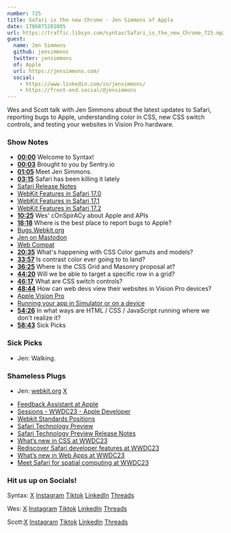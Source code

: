 ```yaml
---
number: 725
title: Safari is the new Chrome - Jen Simmons of Apple
date: 1706875201005
url: https://traffic.libsyn.com/syntax/Safari_is_the_new_Chrome_725.mp3
guest:
  name: Jen Simmons
  github: jensimmons
  twitter: jensimmons
  of: Apple
  url: https://jensimmons.com/
  social:
    - https://www.linkedin.com/in/jensimmons/
    - https://front-end.social/@jensimmons
---
```


Wes and Scott talk with Jen Simmons about the latest updates to Safari, reporting bugs to Apple, understanding color in CSS, new CSS switch controls, and testing your websites in Vision Pro hardware.

### Show Notes

- **[00:00](#t=00:00)** Welcome to Syntax!
- **[00:03](#t=00:03)** Brought to you by Sentry.io
- **[01:05](#t=01:05)** Meet Jen Simmons.
- **[03:15](#t=03:15)** Safari has been killing it lately
- [Safari Release Notes](https://developer.apple.com/documentation/safari-release-notes)
- [WebKit Features in Safari 17.0](https://webkit.org/blog/14445/webkit-features-in-safari-17-0/)
- [WebKit Features in Safari 17.1](https://webkit.org/blog/14735/webkit-features-in-safari-17-1/)
- [WebKit Features in Safari 17.2](https://webkit.org/blog/14787/webkit-features-in-safari-17-2/)
- **[10:25](#t=10:25)** Wes' cOnSpirACy about Apple and APIs
- **[18:18](#t=18:18)** Where is the best place to report bugs to Apple?
- [Bugs.Webkit.org](https://bugs.webkit.org/)
- [Jen on Mastodon](https://mastodon.social/@jensimmons@front-end.social)
- [Web Compat](https://webcompat.com/)
- **[20:35](#t=20:35)** What's happening with CSS Color gamuts and models?
- **[33:57](#t=33:57)** Is contrast color ever going to to land?
- **[36:25](#t=36:25)** Where is the CSS Grid and Masonry proposal at?
- **[44:20](#t=44:20)** Will we be able to target a specific row in a grid?
- **[46:17](#t=46:17)** What are CSS switch controls?
- **[48:44](#t=48:44)** How can web devs view their websites in Vision Pro devices?
- [Apple Vision Pro](https://www.apple.com/apple-vision-pro/?)
- [Running your app in Simulator or on a device](https://developer.apple.com/documentation/xcode/running-your-app-in-simulator-or-on-a-device)
- **[54:26](#t=54:26)** In what ways are HTML / CSS / JavaScript running where we don't realize it?
- **[58:43](#t=58:43)** Sick Picks

### Sick Picks

- Jen: Walking.

### Shameless Plugs

- Jen: [webkit.org](http://webkit.org/) [X](https://twitter.com/jensimmons)

* [Feedback Assistant at Apple](https://feedbackassistant.apple.com/)
* [Sessions - WWDC23 - Apple Developer](https://developer.apple.com/wwdc23/sessions/)
* [Webkit Standards Positions](https://webkit.org/standards-positions/)
* [Safari Technology Preview](https://developer.apple.com/safari/technology-preview/)
* [Safari Technology Preview Release Notes](https://developer.apple.com/documentation/safari-technology-preview-release-notes)
* [What’s new in CSS at WWDC23](https://developer.apple.com/videos/play/wwdc2023/10121)
* [Rediscover Safari developer features at WWDC23](https://developer.apple.com/videos/play/wwdc2023/10262)
* [What’s new in Web Apps at WWDC23](https://developer.apple.com/videos/play/wwdc2023/10120)
* [Meet Safari for spatial computing at WWDC23](https://developer.apple.com/videos/play/wwdc2023/10279)

### Hit us up on Socials!

Syntax: [X](https://twitter.com/syntaxfm) [Instagram](https://www.instagram.com/syntax_fm/) [Tiktok](https://www.tiktok.com/@syntaxfm) [LinkedIn](https://www.linkedin.com/company/96077407/admin/feed/posts/) [Threads](https://www.threads.net/@syntax_fm)

Wes: [X](https://twitter.com/wesbos) [Instagram](https://www.instagram.com/wesbos/) [Tiktok](https://www.tiktok.com/@wesbos) [LinkedIn](https://www.linkedin.com/in/wesbos/) [Threads](https://www.threads.net/@wesbos)

Scott:[X](https://twitter.com/stolinski) [Instagram](https://www.instagram.com/stolinski/) [Tiktok](https://www.tiktok.com/@stolinski) [LinkedIn](https://www.linkedin.com/in/stolinski/) [Threads](https://www.threads.net/@stolinski)
